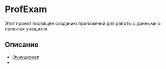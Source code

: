# ProfExam
Этот проект посвящён созданию приложений для работы с данными о проектах учащихся

## Описание
- [Функционал](№функционал)
- 

